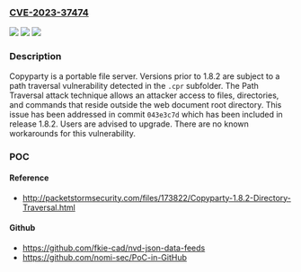 ### [CVE-2023-37474](https://cve.mitre.org/cgi-bin/cvename.cgi?name=CVE-2023-37474)
![](https://img.shields.io/static/v1?label=Product&message=copyparty&color=blue)
![](https://img.shields.io/static/v1?label=Version&message=%3D%20%3C%201.8.2%20&color=brighgreen)
![](https://img.shields.io/static/v1?label=Vulnerability&message=CWE-22%3A%20Improper%20Limitation%20of%20a%20Pathname%20to%20a%20Restricted%20Directory%20('Path%20Traversal')&color=brighgreen)

### Description

Copyparty is a portable file server. Versions prior to 1.8.2 are subject to a path traversal vulnerability detected in the `.cpr` subfolder. The Path Traversal attack technique allows an attacker access to files, directories, and commands that reside outside the web document root directory. This issue has been addressed in commit `043e3c7d` which has been included in release 1.8.2. Users are advised to upgrade. There are no known workarounds for this vulnerability.

### POC

#### Reference
- http://packetstormsecurity.com/files/173822/Copyparty-1.8.2-Directory-Traversal.html

#### Github
- https://github.com/fkie-cad/nvd-json-data-feeds
- https://github.com/nomi-sec/PoC-in-GitHub

